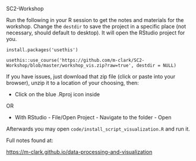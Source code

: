 SC2-Workshop


Run the following in your R session to get the notes and materials for the workshop.  Change the `destdir` to save the project in a specific place (not necessary, should default to desktop).  It will open the RStudio project for you.

```
install.packages('usethis')

usethis::use_course('https://github.com/m-clark/SC2-Workshop/blob/master/workshop_vis.zip?raw=true', destdir = NULL)
```

If you have issues, just download that zip file (click or paste into your browser), unzip it to a location of your choosing, then:

- Click on the blue .Rproj icon inside

OR

- With RStudio - File/Open Project - Navigate to the folder - Open

Afterwards you may open `code/install_script_visualization.R` and run it.


Full notes found at:

https://m-clark.github.io/data-processing-and-visualization 